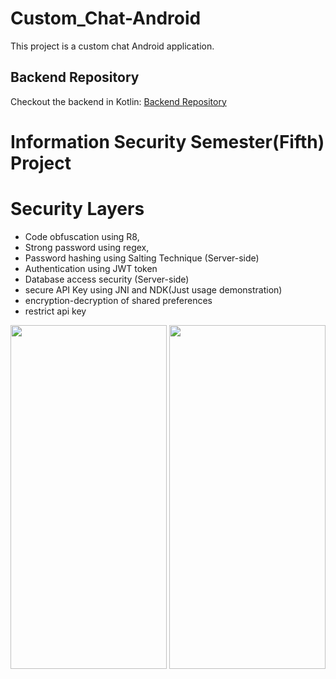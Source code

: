 # Custom_Chat-Android
This project is a custom chat Android application.
## Backend Repository
Checkout the backend in Kotlin: [Backend Repository](https://github.com/umermaher/revos-chat-ktor_backend)

# Information Security Semester(Fifth) Project
# Security Layers
* Code obfuscation using R8,
* Strong password using regex, 
* Password hashing using Salting Technique (Server-side)
* Authentication using JWT token
* Database access security (Server-side)
* secure API Key using JNI and NDK(Just usage demonstration)
* encryption-decryption of shared preferences
* restrict api key

<img src="https://user-images.githubusercontent.com/93570267/235429451-5edd4f07-70aa-4902-bdaf-0eb12b048d31.gif" width="250" height="550"/>
<img src="https://user-images.githubusercontent.com/93570267/235429518-8aefaf7c-aa84-40aa-845d-ceeb72b8dd25.gif" width="250" height="550"/>
